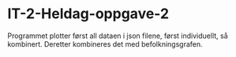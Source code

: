 # IT-2-Heldag-oppgave-2

Programmet plotter først all dataen i json filene, først individuellt, så kombinert. Deretter kombineres det med befolkningsgrafen.
